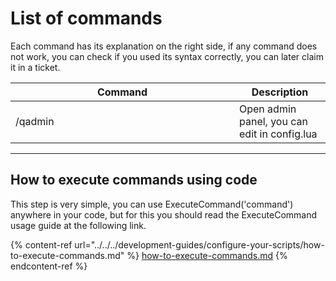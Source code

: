 # List of commands

Each command has its explanation on the right side, if any command does not work, you can check if you used its syntax correctly, you can later claim it in a ticket.

<table><thead><tr><th width="342">Command</th><th>Description</th></tr></thead><tbody><tr><td>/qadmin</td><td>Open admin panel, you can edit in config.lua</td></tr></tbody></table>

***

## How to execute commands using code

This step is very simple, you can use ExecuteCommand('command') anywhere in your code, but for this you should read the ExecuteCommand usage guide at the following link.

{% content-ref url="../../../development-guides/configure-your-scripts/how-to-execute-commands.md" %}
[how-to-execute-commands.md](../../../development-guides/configure-your-scripts/how-to-execute-commands.md)
{% endcontent-ref %}

